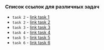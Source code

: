 ### Список ссылок для различных задач

- `task 2` - [link task 1](https://project-gd-x.github.io/best-practice/task1/)
- `task 2` - [link task 2](https://project-gd-x.github.io/best-practice/task2/)
- `task 3` - [link task 3](https://project-gd-x.github.io/best-practice/task3/)
- `task 4` - [link task 4](https://project-gd-x.github.io/best-practice/task4/)
- `task 5` - [link task 5](https://project-gd-x.github.io/best-practice/task5/)
- `task 6` - [link task 6](https://project-gd-x.github.io/best-practice/task6/)
